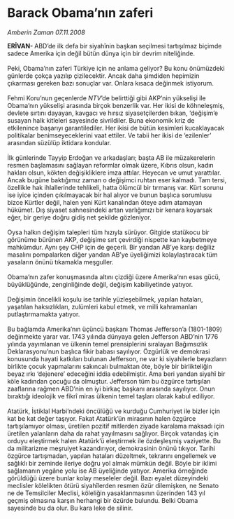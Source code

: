 # Barack Obama’nın zaferi

*Amberin Zaman 07.11.2008*

<div class="taraf_structure_2col_1zq">
<div class="margen_n">



 <p><b>ERİVAN- </b>ABD’de ilk defa bir siyahînin başkan seçilmesi tartışılmaz biçimde sadece Amerika için değil bütün dünya için bir devrim niteliğinde. <br/><br/>Peki, Obama’nın zaferi Türkiye için ne anlama geliyor? Bu konu önümüzdeki günlerde çokça yazılıp çizilecektir. Ancak daha şimdiden hepimizin çıkarması gereken bazı sonuçlar var. Onlara kısaca değinmek istiyorum. <br/><br/>Fehmi Koru’nun geçenlerde <i>NTV</i>’de belirttiği gibi AKP’nin yükselişi ile Obama’nın yükselişi arasında birçok benzerlik var. Her ikisi de köhneleşmiş, devlete sırtını dayayan, kavgacı ve hırsız siyasetçilerden bıkan, ‘değişim’e susayan halk kitleleri sayesinde sivrildiler. Buna ekonomik kriz de etkilenince başarıyı garantilediler. Her ikisi de bütün kesimleri kucaklayacak politikalar benimseyeceklerini vaat ettiler. Ve tabii her ikisi de ‘ezilenler’ arasından süzülüp iktidara kondular. <br/><br/>İlk günlerinde Tayyip Erdoğan ve arkadaşları; başta AB ile müzakerelerin resmen başlamasını sağlayan reformlar olmak üzere, Kıbrıs olsun, kadın hakları olsun, kökten değişikliklere imza attılar. Heyecan ve umut yarattılar. Ancak bugüne baktığımız zaman o değişimci ruhtan eser kalmadı. Tam tersi, özellikle hak ihlallerinde tehlikeli, hatta ölümcül bir tırmanış var. Kürt sorunu ise iyice içinden çıkılmayacak bir hal alıyor ve bunun başlıca sorumlusu bizce Kürtler değil, halen yeni Kürt kanalından öteye adım atamayan hükümet. Dış siyaset sahnesindeki artan varlığımızı bir kenara koyarsak eğer, bir geriye doğru gidiş net şekilde gözleniyor. <br/><br/>Oysa halkın değişim talepleri tüm hızıyla sürüyor. Gitgide statükocu bir görünüme bürünen AKP, değişime sırt çevirdiği nispette kan kaybetmeye mahkûmdur. Aynı şey CHP için de geçerli. Bir yandan AB’ye karşı değiliz masalını pompalarken diğer yandan AB’ye üyeliğimizi kolaylaştıracak tüm yasaların önünü tıkamakla meşguller. <br/><br/>Obama’nın zafer konuşmasında altını çizdiği üzere Amerika’nın esas gücü, büyüklüğünde, zenginliğinde değil, değişim kabiliyetinde yatıyor. <br/><br/>Değişimin öncelikli koşulu ise tarihle yüzleşebilmek, yapılan hataları, yaşatılan haksızlıkları, zulümleri kabul etmek, ve milli kahramanları putlaştırmamakta yatıyor. <br/><br/>Bu bağlamda Amerika’nın üçüncü başkanı Thomas Jefferson’a (1801-1809) değinmekte yarar var. 1743 yılında dünyaya gelen Jefferson ABD’nin 1776 yılında yayımlanan ve ülkenin temel prensiplerini sıralayan Bağımsızlık Deklarasyonu’nun başlıca fikir babası sayılıyor. Özgürlük ve demokrasi konusunda hayati katkıları bulunan Jefferson, ne var ki siyahilerle beyazların birlikte çocuk yapmalarını sakıncalı bulmaktan öte, böyle bir birlikteliğin beyaz ırkı ‘dejenere’ edeceğini iddia edebilmiştir. Ama beri yandan siyahî bir köle kadından çocuğu da olmuştur. Jefferson tüm bu özgürce tartışılan zaaflarına rağmen ABD’nin en iyi birkaç başkanı arasında sayılıyor. Onun bıraktığı ideolojik ve fikrî miras ülkenin temel taşları olarak kabul ediliyor. <br/><br/>Atatürk, İstiklal Harbi’ndeki öncülüğü ve kurduğu Cumhuriyet ile bizler için kat be kat değer taşıyor. Fakat Atatürk’ün mirasının halen özgürce tartışılamıyor olması, üretilen pozitif mitlerden ziyade karalama maksadı için üretilen yalanların daha da rahat yayılmasını sağlıyor. Birçok vatandaş için orduyu eleştirmek halen Atatürk’ü eleştirmek ile özdeşleşmiş vaziyette. Bu da militarizme meşruiyet kazandırıyor, demokrasinin önünü tıkıyor. Tarihi özgürce tartışmadan, yapılan hataları düzeltmek, tekrarını engellemek ve sağlıklı bir zeminde ileriye doğru yol almak mümkün değil. Böyle bir iklimi sağlamanın yegâne yolu ise AB üyeliğinde yatıyor. Amerika örneğinde görüldüğü üzere bunlar kolay meseleler değil. Bazı eyalet düzeyindeki meclisler kölelikten ötürü siyahîlerden resmen özür dilemişken, ne Senato ne de Temsilciler Meclisi, köleliğin yasaklanmasının üzerinden 143 yıl geçmiş olmasına karşın herhangi bir özürde bulundu. Belki Obama sayesinde bu da olur. Bu kara leke de silinir.</p>

<br/>


<div id="taraf_not">
</div>

</div>


</div>
